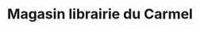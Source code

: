 ---
title: "Magasin librairie du Carmel"
url: /lisieux/magasin-librairie-du-carmel/
shop: Bücher
---